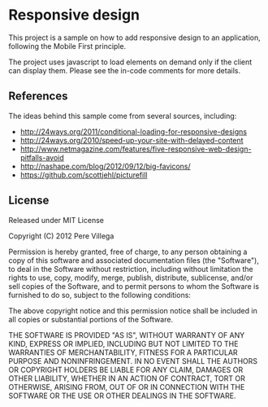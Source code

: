 # Responsive design

This project is a sample on how to add responsive design to an application, following the Mobile First principle.

The project uses javascript to load elements on demand only if the client can display them. Please see the in-code comments for more details.

## References

The ideas behind this sample come from several sources, including:

* http://24ways.org/2011/conditional-loading-for-responsive-designs
* http://24ways.org/2010/speed-up-your-site-with-delayed-content
* http://www.netmagazine.com/features/five-responsive-web-design-pitfalls-avoid
* http://nashape.com/blog/2012/09/12/big-favicons/
* https://github.com/scottjehl/picturefill

## License

Released under MIT License

Copyright (C) 2012 Pere Villega

Permission is hereby granted, free of charge, to any person obtaining a copy of this software and associated documentation files (the "Software"), to deal in the Software without restriction, including without limitation the rights to use, copy, modify, merge, publish, distribute, sublicense, and/or sell copies of the Software, and to permit persons to whom the Software is furnished to do so, subject to the following conditions:

The above copyright notice and this permission notice shall be included in all copies or substantial portions of the Software.

THE SOFTWARE IS PROVIDED "AS IS", WITHOUT WARRANTY OF ANY KIND, EXPRESS OR IMPLIED, INCLUDING BUT NOT LIMITED TO THE WARRANTIES OF MERCHANTABILITY, FITNESS FOR A PARTICULAR PURPOSE AND NONINFRINGEMENT. IN NO EVENT SHALL THE AUTHORS OR COPYRIGHT HOLDERS BE LIABLE FOR ANY CLAIM, DAMAGES OR OTHER LIABILITY, WHETHER IN AN ACTION OF CONTRACT, TORT OR OTHERWISE, ARISING FROM, OUT OF OR IN CONNECTION WITH THE SOFTWARE OR THE USE OR OTHER DEALINGS IN THE SOFTWARE.